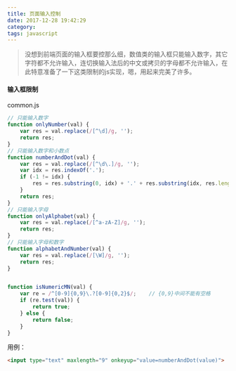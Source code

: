 ```yaml
---
title: 页面输入控制
date: 2017-12-28 19:42:29
category:
tags: javascript
---
```

> 没想到前端页面的输入框要控那么细，数值类的输入框只能输入数字，其它字符都不允许输入，连切换输入法后的中文或拷贝的字母都不允许输入，在此特意准备了一下这类限制的js实现，嗯，用起来完美了许多。

#### 输入框限制
common.js
```js
// 只能输入数字
function onlyNumber(val) {
    var res = val.replace(/[^\d]/g, '');
    return res;
}
// 只能输入数字和小数点
function numberAndDot(val) {
    var res = val.replace(/[^\d\.]/g, '');
    var idx = res.indexOf('.');
    if (-1 != idx) {
        res = res.substring(0, idx) + '.' + res.substring(idx, res.length).replace(/\./g, '');
    }
    return res;
}
// 只能输入字母
function onlyAlphabet(val) {
    var res = val.replace(/[^a-zA-Z]/g, '');
    return res;
}
// 只能输入字母和数字
function alphabetAndNumber(val) {
    var res = val.replace(/[\W]/g, '');
    return res;
}


function isNumericMN(val) {
    var re = /^[0-9]{0,9}\.?[0-9]{0,2}$/;    // {0,9}中间不能有空格
    if (re.test(val)) {
        return true;
    } else {
        return false;
    }
}
```
用例：
```html
<input type="text" maxlength="9" onkeyup="value=numberAndDot(value)">
```
